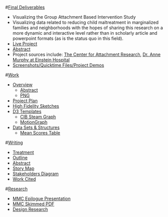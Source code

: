 

#[Final Deliverables](https://github.com/gabisteele/thesis/blob/master/final)
- Visualizing the Group Attachment Based Intervention Study
- Visualizing data related to reducing child maltreatment in marginalized families and neighborhoods with the hopes of sharing this research on a more dynamic and interactive level rather than in scholarly article and powerpoint formats (as is the status quo in this field).
- [Live Project](http://gabisteele.github.io/thesis/)
- [Abstract](https://github.com/gabisteele/thesis/blob/master/writing/abstract.md)
- Project sources include: [The Center for Attachment Research](http://www.attachmentresearch.com/gabi), [Dr. Anne Murphy at Einstein Hospital](http://www.einstein.yu.edu/faculty/9833/anne-murphy/)
- [Screenshots/Quicktime Files/Project Demos](https://github.com/gabisteele/thesis/blob/master/final/demos)

#[Work](https://github.com/gabisteele/thesis/blob/master/work)

- [Overview](https://github.com/gabisteele/thesis/tree/master/work/Overview)
	- [Abstract](https://github.com/gabisteele/thesis/blob/master/writing/abstract.md)
	- [PNG](https://github.com/gabisteele/thesis/blob/master/work/Overview/Gabi_Thesis.png)
- [Project Plan](https://docs.google.com/a/newschool.edu/document/d/1vwXTOknqnHnOrAzWCWo0fyEWGNNEXNt1NDW1zi7EsKA/edit?usp=sharing)
- [High Fidelity Sketches](https://github.com/gabisteele/thesis/tree/master/work/high%20fidelity%20sketches)
- [D3 Templates](https://github.com/gabisteele/thesis/tree/master/work/d3%20Templates)
	- [CIB Steam Graph](http://gabisteele.github.io/CIBsteamgraph/)
	- [MotionGraph](http://gabisteele.github.io/motionGraph/index.html)
- [Data Sets & Structures](https://github.com/gabisteele/thesis/tree/master/work/data%20structures)
	- [Mean Scores Table](https://docs.google.com/a/newschool.edu/spreadsheets/d/1M4KQqMIOX0F0y2aWwhNbe1hZbf3TFDaittOWi1Jd8Jo/edit?usp=sharing)

#[Writing](https://github.com/gabisteele/thesis/blob/master/writing)

- [Treatment](https://docs.google.com/a/newschool.edu/document/d/15Augi7wcEqDfikrevVRiNnDyen9OsmEaMzd2oziuM1Q/edit?usp=sharing)
- [Outline](https://github.com/gabisteele/thesis/blob/master/writing/outline.md)
- [Abstract](https://github.com/gabisteele/thesis/blob/master/writing/abstractTech%2BTraumaConf.md)
- [Story Map](https://github.com/gabisteele/thesis/blob/master/writing/storyMap.md)
- [Stakeholders Diagram](https://github.com/gabisteele/thesis/blob/master/writing/StakeholdersBreakdownDiagram.pdf)
- [Work Cited](https://github.com/gabisteele/thesis/blob/master/writing/WorkCited.md)

#[Research](https://github.com/gabisteele/thesis/tree/master/Research)
- [MMC Epilogue Presentation](http://slides.com/gabriellasteele/my-mother-was-a-computer/live#/)
- [MMC Skimmed PDF](https://github.com/gabisteele/thesis/blob/master/Research/MMC-Epilogue-Presentation.pdf)
- [Design Research](http://www.spotify-valentines.com/)

